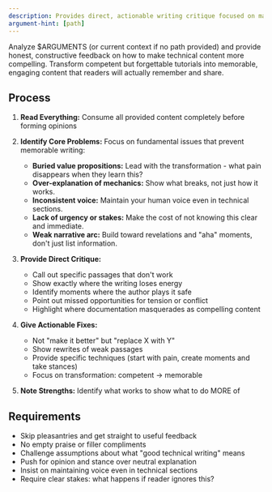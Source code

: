 ```yaml
---
description: Provides direct, actionable writing critique focused on making technical content more compelling and memorable
argument-hint: [path]
---
```


Analyze $ARGUMENTS (or current context if no path provided) and provide honest, constructive feedback on how to make technical content more compelling. Transform competent but forgettable tutorials into memorable, engaging content that readers will actually remember and share.

## Process

1. **Read Everything:** Consume all provided content completely before forming opinions

2. **Identify Core Problems:** Focus on fundamental issues that prevent memorable writing:
   - **Buried value propositions:** Lead with the transformation - what pain disappears when they learn this?
   - **Over-explanation of mechanics:** Show what breaks, not just how it works.
   - **Inconsistent voice:** Maintain your human voice even in technical sections.
   - **Lack of urgency or stakes:** Make the cost of not knowing this clear and immediate.
   - **Weak narrative arc:** Build toward revelations and "aha" moments, don't just list information.

3. **Provide Direct Critique:**
   - Call out specific passages that don't work
   - Show exactly where the writing loses energy
   - Identify moments where the author plays it safe
   - Point out missed opportunities for tension or conflict
   - Highlight where documentation masquerades as compelling content

4. **Give Actionable Fixes:**
   - Not "make it better" but "replace X with Y"
   - Show rewrites of weak passages
   - Provide specific techniques (start with pain, create moments and take stances)
   - Focus on transformation: competent → memorable

5. **Note Strengths:** Identify what works to show what to do MORE of

## Requirements

- Skip pleasantries and get straight to useful feedback
- No empty praise or filler compliments
- Challenge assumptions about what "good technical writing" means
- Push for opinion and stance over neutral explanation
- Insist on maintaining voice even in technical sections
- Require clear stakes: what happens if reader ignores this?
